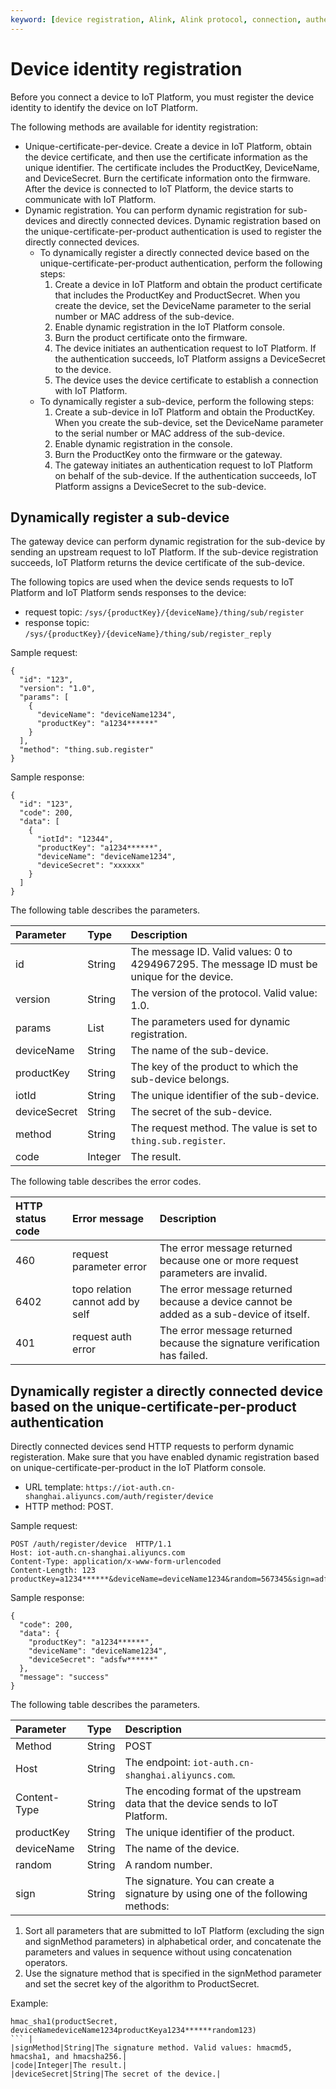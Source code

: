 ```yaml
---
keyword: [device registration, Alink, Alink protocol, connection, authentication, Internet of Things, IoT, IoT Platform, data structure, message structure, request topic, response topic]
---
```


# Device identity registration

Before you connect a device to IoT Platform, you must register the device identity to identify the device on IoT Platform.

The following methods are available for identity registration:

-   Unique-certificate-per-device. Create a device in IoT Platform, obtain the device certificate, and then use the certificate information as the unique identifier. The certificate includes the ProductKey, DeviceName, and DeviceSecret. Burn the certificate information onto the firmware. After the device is connected to IoT Platform, the device starts to communicate with IoT Platform.
-   Dynamic registration. You can perform dynamic registration for sub-devices and directly connected devices. Dynamic registration based on the unique-certificate-per-product authentication is used to register the directly connected devices.
    -   To dynamically register a directly connected device based on the unique-certificate-per-product authentication, perform the following steps:
        1.  Create a device in IoT Platform and obtain the product certificate that includes the ProductKey and ProductSecret. When you create the device, set the DeviceName parameter to the serial number or MAC address of the sub-device.
        2.  Enable dynamic registration in the IoT Platform console.
        3.  Burn the product certificate onto the firmware.
        4.  The device initiates an authentication request to IoT Platform. If the authentication succeeds, IoT Platform assigns a DeviceSecret to the device.
        5.  The device uses the device certificate to establish a connection with IoT Platform.
    -   To dynamically register a sub-device, perform the following steps:
        1.  Create a sub-device in IoT Platform and obtain the ProductKey. When you create the sub-device, set the DeviceName parameter to the serial number or MAC address of the sub-device.
        2.  Enable dynamic registration in the console.
        3.  Burn the ProductKey onto the firmware or the gateway.
        4.  The gateway initiates an authentication request to IoT Platform on behalf of the sub-device. If the authentication succeeds, IoT Platform assigns a DeviceSecret to the sub-device.

## Dynamically register a sub-device

The gateway device can perform dynamic registration for the sub-device by sending an upstream request to IoT Platform. If the sub-device registration succeeds, IoT Platform returns the device certificate of the sub-device.

The following topics are used when the device sends requests to IoT Platform and IoT Platform sends responses to the device:

-   request topic: `/sys/{productKey}/{deviceName}/thing/sub/register`
-   response topic: `/sys/{productKey}/{deviceName}/thing/sub/register_reply`

Sample request:

```
{
  "id": "123",
  "version": "1.0",
  "params": [
    {
      "deviceName": "deviceName1234",
      "productKey": "a1234******"
    }
  ],
  "method": "thing.sub.register"
}
```

Sample response:

```
{
  "id": "123",
  "code": 200,
  "data": [
    {
      "iotId": "12344",
      "productKey": "a1234******",
      "deviceName": "deviceName1234",
      "deviceSecret": "xxxxxx"
    }
  ]
}
```

The following table describes the parameters.

|Parameter|Type|Description|
|:--------|:---|:----------|
|id|String|The message ID. Valid values: 0 to 4294967295. The message ID must be unique for the device.|
|version|String|The version of the protocol. Valid value: 1.0.|
|params|List|The parameters used for dynamic registration.|
|deviceName|String|The name of the sub-device.|
|productKey|String|The key of the product to which the sub-device belongs.|
|iotId|String|The unique identifier of the sub-device.|
|deviceSecret|String|The secret of the sub-device.|
|method|String|The request method. The value is set to `thing.sub.register`.|
|code|Integer|The result.|

The following table describes the error codes.

|HTTP status code|Error message|Description|
|:---------------|:------------|:----------|
|460|request parameter error|The error message returned because one or more request parameters are invalid.|
|6402|topo relation cannot add by self|The error message returned because a device cannot be added as a sub-device of itself.|
|401|request auth error|The error message returned because the signature verification has failed.|

## Dynamically register a directly connected device based on the unique-certificate-per-product authentication

Directly connected devices send HTTP requests to perform dynamic registeration. Make sure that you have enabled dynamic registration based on unique-certificate-per-product in the IoT Platform console.

-   URL template: `https://iot-auth.cn-shanghai.aliyuncs.com/auth/register/device`
-   HTTP method: POST.

Sample request:

```
POST /auth/register/device  HTTP/1.1
Host: iot-auth.cn-shanghai.aliyuncs.com
Content-Type: application/x-www-form-urlencoded
Content-Length: 123
productKey=a1234******&deviceName=deviceName1234&random=567345&sign=adfv123hdfdh&signMethod=HmacMD5
```

Sample response:

```
{
  "code": 200,
  "data": {
    "productKey": "a1234******",
    "deviceName": "deviceName1234",
    "deviceSecret": "adsfw******"
  },
  "message": "success"
}
```

The following table describes the parameters.

|Parameter|Type|Description|
|:--------|:---|:----------|
|Method|String|POST|
|Host|String|The endpoint: `iot-auth.cn-shanghai.aliyuncs.com`.|
|Content-Type|String|The encoding format of the upstream data that the device sends to IoT Platform.|
|productKey|String|The unique identifier of the product.|
|deviceName|String|The name of the device.|
|random|String|A random number.|
|sign|String|The signature. You can create a signature by using one of the following methods:

1.  Sort all parameters that are submitted to IoT Platform \(excluding the sign and signMethod parameters\) in alphabetical order, and concatenate the parameters and values in sequence without using concatenation operators.
2.  Use the signature method that is specified in the signMethod parameter and set the secret key of the algorithm to ProductSecret.

Example:

```
hmac_sha1(productSecret, deviceNamedeviceName1234productKeya1234******random123)
``` |
|signMethod|String|The signature method. Valid values: hmacmd5, hmacsha1, and hmacsha256.|
|code|Integer|The result.|
|deviceSecret|String|The secret of the device.|

